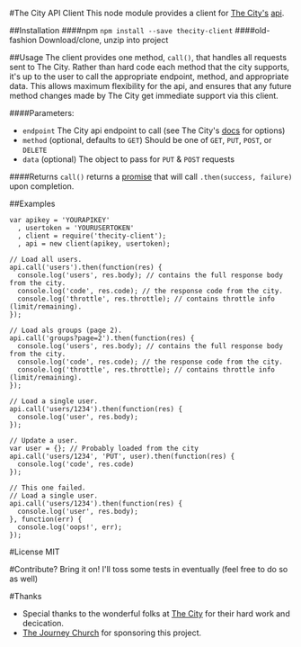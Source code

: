 #The City API Client
This node module provides a client for [The City's](http://onthecity.org) [api](http://api.onthecity.org).

##Installation
####npm
`npm install --save thecity-client`
####old-fashion
Download/clone, unzip into project

##Usage
The client provides one method, `call()`, that handles all requests sent to The City. Rather than hard code each method
that the city supports, it's up to the user to call the appropriate endpoint, method, and appropriate data.  This allows maximum flexibility for the api, and ensures that any future method changes made by The City get immediate support via this client.

####Parameters:

- `endpoint` The City api endpoint to call (see The City's [docs](http://api.onthecity.org/admin) for options)
- `method` (optional, defaults to `GET`) Should be one of `GET`, `PUT`, `POST`, or `DELETE`
- `data` (optional) The object to pass for `PUT` & `POST` requests

####Returns
`call()` returns a [promise](https://github.com/kriskowal/q) that will call `.then(success, failure)` upon completion.

##Examples
```
var apikey = 'YOURAPIKEY'
  , usertoken = 'YOURUSERTOKEN'
  , client = require('thecity-client');
  , api = new client(apikey, usertoken);

// Load all users.
api.call('users').then(function(res) {
  console.log('users', res.body); // contains the full response body from the city.
  console.log('code', res.code); // the response code from the city.
  console.log('throttle', res.throttle); // contains throttle info (limit/remaining).
});

// Load als groups (page 2).
api.call('groups?page=2').then(function(res) {
  console.log('users', res.body); // contains the full response body from the city.
  console.log('code', res.code); // the response code from the city.
  console.log('throttle', res.throttle); // contains throttle info (limit/remaining).
});

// Load a single user.
api.call('users/1234').then(function(res) {
  console.log('user', res.body);
});

// Update a user.
var user = {}; // Probably loaded from the city
api.call('users/1234', 'PUT', user).then(function(res) {
  console.log('code', res.code)
});

// This one failed.
// Load a single user.
api.call('users/1234').then(function(res) {
  console.log('user', res.body);
}, function(err) {
  console.log('oops!', err);
});
```

#License
MIT

#Contribute?
Bring it on! I'll toss some tests in eventually (feel free to do so as well)

#Thanks
- Special thanks to the wonderful folks at [The City](http://onthecity.org) for their hard work and decication.
- [The Journey Church](http://thejourney.org) for sponsoring this project.